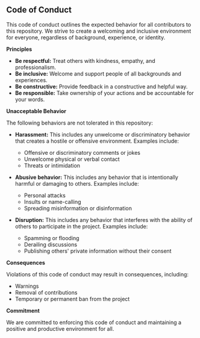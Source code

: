 ## Code of Conduct

This code of conduct outlines the expected behavior for all contributors to this repository. We strive to create a welcoming and inclusive environment for everyone, regardless of background, experience, or identity.

**Principles**

* **Be respectful:** Treat others with kindness, empathy, and professionalism.
* **Be inclusive:** Welcome and support people of all backgrounds and experiences.
* **Be constructive:** Provide feedback in a constructive and helpful way.
* **Be responsible:** Take ownership of your actions and be accountable for your words.

**Unacceptable Behavior**

The following behaviors are not tolerated in this repository:

* **Harassment:** This includes any unwelcome or discriminatory behavior that creates a hostile or offensive environment. Examples include:
    * Offensive or discriminatory comments or jokes
    * Unwelcome physical or verbal contact
    * Threats or intimidation

* **Abusive behavior:** This includes any behavior that is intentionally harmful or damaging to others. Examples include:
    * Personal attacks
    * Insults or name-calling
    * Spreading misinformation or disinformation

* **Disruption:** This includes any behavior that interferes with the ability of others to participate in the project. Examples include:
    * Spamming or flooding
    * Derailing discussions
    * Publishing others' private information without their consent


**Consequences**

Violations of this code of conduct may result in consequences, including:

* Warnings
* Removal of contributions
* Temporary or permanent ban from the project

**Commitment**

We are committed to enforcing this code of conduct and maintaining a positive and productive environment for all.